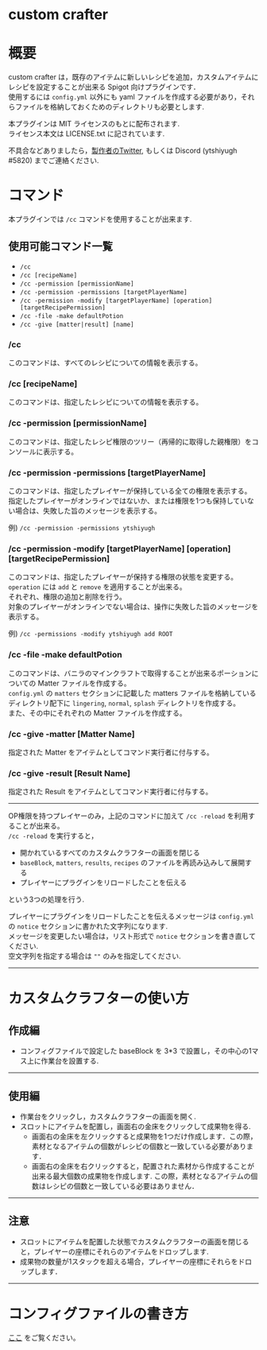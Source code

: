 # custom crafter
# 概要
custom crafter は，既存のアイテムに新しいレシピを追加，カスタムアイテムにレシピを設定することが出来る Spigot 向けプラグインです．  
使用するには `config.yml` 以外にも yaml ファイルを作成する必要があり，それらファイルを格納しておくためのディレクトリも必要とします.  

本プラグインは MIT ライセンスのもとに配布されます.  
ライセンス本文は LICENSE.txt に記されています.  

不具合などありましたら，[製作者のTwitter](https://twitter.com/yt0f1), もしくは Discord (ytshiyugh #5820) までご連絡ください.  

# コマンド
 本プラグインでは `/cc` コマンドを使用することが出来ます.  

## 使用可能コマンド一覧
- `/cc`
- `/cc [recipeName]`
- `/cc -permission [permissionName]`
- `/cc -permission -permissions [targetPlayerName]`
- `/cc -permission -modify [targetPlayerName] [operation] [targetRecipePermission]`
- `/cc -file -make defaultPotion`
- `/cc -give [matter|result] [name]`

### /cc
このコマンドは、すべてのレシピについての情報を表示する。

### /cc [recipeName]
このコマンドは、指定したレシピについての情報を表示する。

### /cc -permission [permissionName]
このコマンドは、指定したレシピ権限のツリー（再帰的に取得した親権限）をコンソールに表示する。

### /cc -permission -permissions [targetPlayerName]
このコマンドは、指定したプレイヤーが保持している全ての権限を表示する。<br>
指定したプレイヤーがオンラインではないか、または権限を1つも保持していない場合は、失敗した旨のメッセージを表示する。<br>

例)
`/cc -permission -permissions ytshiyugh`

### /cc -permission -modify [targetPlayerName] [operation] [targetRecipePermission]
このコマンドは、指定したプレイヤーが保持する権限の状態を変更する。<br>
`operation` には `add` と `remove` を適用することが出来る。<br>
それぞれ、権限の追加と削除を行う。<br>
対象のプレイヤーがオンラインでない場合は、操作に失敗した旨のメッセージを表示する。<br>

例)
`/cc -permissions -modify ytshiyugh add ROOT`

### /cc -file -make defaultPotion
このコマンドは、バニラのマインクラフトで取得することが出来るポーションについての Matter ファイルを作成する。<br>
`config.yml` の `matters` セクションに記載した matters ファイルを格納しているディレクトリ配下に `lingering`, `normal`, `splash` ディレクトリを作成する。<br>
また、その中にそれぞれの Matter ファイルを作成する。


### /cc -give -matter [Matter Name]
指定された Matter をアイテムとしてコマンド実行者に付与する。

### /cc -give -result [Result Name]
指定された Result をアイテムとしてコマンド実行者に付与する。

---
OP権限を持つプレイヤーのみ，上記のコマンドに加えて `/cc -reload` を利用することが出来る。  
`/cc -reload` を実行すると，
- 開かれているすべてのカスタムクラフターの画面を閉じる
- `baseBlock`, `matters`, `results`, `recipes` のファイルを再読み込みして展開する
- プレイヤーにプラグインをリロードしたことを伝える  

という3つの処理を行う.  

プレイヤーにプラグインをリロードしたことを伝えるメッセージは `config.yml` の `notice` セクションに書かれた文字列になります.  
メッセージを変更したい場合は，リスト形式で `notice` セクションを書き直してください.  
空文字列を指定する場合は `""` のみを指定してください.

---
# カスタムクラフターの使い方
## 作成編
- コンフィグファイルで設定した baseBlock を 3*3 で設置し，その中心の1マス上に作業台を設置する.
---
## 使用編
- 作業台をクリックし，カスタムクラフターの画面を開く.  
- スロットにアイテムを配置し，画面右の金床をクリックして成果物を得る.
  - 画面右の金床を左クリックすると成果物を1つだけ作成します．この際，素材となるアイテムの個数がレシピの個数と一致している必要があります．
  - 画面右の金床を右クリックすると，配置された素材から作成することが出来る最大個数の成果物を作成します. この際，素材となるアイテムの個数はレシピの個数と一致している必要はありません．
---

## 注意
- スロットにアイテムを配置した状態でカスタムクラフターの画面を閉じると，プレイヤーの座標にそれらのアイテムをドロップします.  
- 成果物の数量が1スタックを超える場合，プレイヤーの座標にそれらをドロップします．
---

# コンフィグファイルの書き方
[ここ](https://github.com/Sakaki-Aruka/custom-crafter-config/blob/master/config_description.md) をご覧ください。